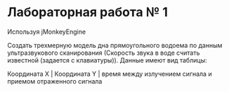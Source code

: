 # Лабораторная работа № 1

Используя jMonkeyEngine

Создать трехмерную модель дна прямоугольного водоема по данным ультразвукового сканирования (Скорость звука в воде считать известной (задается с клавиатуры)). Данные имеют вид таблицы:

Координата X | Координата Y | время между излучением сигнала и приемом  отраженного сигнала
